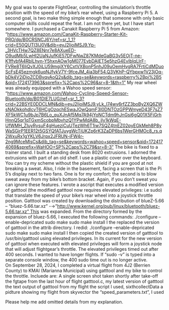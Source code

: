 ﻿My goal was to operate FlightGear, controlling the simulation’s throttle position with the speed of my bike’s rear wheel, using a Raspberry Pi 5. A second goal, is two make thing simple enough that someone with only basic computer skills could repeat the feat. I am not there yet, but I have start somewhere.
I purchased a Canakit Raspberry Pi 5 from Amazon: “https://www.amazon.com/CanaKit-Raspberry-Starter-Kit-PRO/dp/B0CRSNCJ6Y/ref=sr_1_1?crid=E50QUTI3IJ0V&dib=eyJ2IjoiMSJ9.Yp-_3HVcTHw7QZ8ENnr7e8AXueED-O9udMb5LwHI2UaNJufKjE57DFwNwZ87KMdeGaBG3v5EOjT-ne-K1ffvbfA4RblLhvn-Y5hxnAOw1gM077EvbDAIET5e5hzG4EvIbIqLlrF-FVRe8T6IiQvXJ0iLU59mgiXY6CxtVXBonP5nhJ09uOemHvgRA7FrtiCdMDuoScFsE45ezmgk6uqNJfykV7Y-9fceJM_4ia3bF54.Q3VKhP-QYbpxw1V23jOq-bDk4V2iDjoZCDByqvAoQ2s&dib_tag=se&keywords=raspberry%2Bpi%2B5&qid=1724173963&sprefix=%2Caps%2C96&sr=8-1&th=1”
My rear wheel was already equipped with a Wahoo speed sensor: “https://www.amazon.com/Wahoo-Cycling-Speed-Sensor-Bluetooth/dp/B01DIE7LUG/ref=sr_1_3?crid=22BSYE0DDCLMN&dib=eyJ2IjoiMSJ9.yLk_I74wv6rfZZ3boBy2XQ6ZWsNAOkkohdlcvT6HCgOzqchESwaJOwQqmF3I0DNTOzGPPWmyeD43F7sZ7XF5kWC1u9bJp7B6Lo_quXJnAf5Mq7A94jYoNCTdm9hJnGsi6gQ01X5FjGrhHnnQ5qr1qTGxmScobpMbvhzQ1YPwMdA8b_jIy1kWqE-UfWMH_ZIuyRysuF4gHueziCuUTezWh6T1iw7SQZ4tnEZ02pyEGkMeh8P8yWaSGirP1EER12t5GSYQfATJuygWcTiUKZp6rK3ZaDP6bs1WerGHMOc8_rs.q2WxuRx1gYKLV6Jrpx2JFRUN-jFW4r-2ng9MceMlsCs&dib_tag=se&keywords=wahoo+speed+sensor&qid=1724174069&sprefix=WaHOO+SP%2Caps%2C79&sr=8-3”
The bike is fixed to a trainer stand. I built a standing desk from 8020 extrusions. I adorned the extrusions with part of an old shelf. I use a plastic cover over the keyboard. You can try my scheme without the plastic shield if you are good at not breaking a sweat. Also, I ride in the basement, facing a screen that is the Pi 5’s display next to two fans. One is for my comfort; the second is to blow sweat away from my bike’s bottom bracket. Again, if you don’t sweat you can ignore these features.
I wrote a ascript that executes a modified version of gatttool (the modified gatttool now requires elevated privileges: i.e sudo) that translate the speed of your bike’s rear wheel into a joystick throttle position.
Gatttool was created by downloading the distribution of blueZ-5.66 – “bluez-5.66.tar.xz” -→”http://www.kernel.org/pub/linux/bluetooth/bluez-5.66.tar.xz” This was expanded. From the directory formed by the expansion of bluez-5.66, I executed the following commands: 
	./configure –enable-depricated 
	sudo make 
	sudo make install
I the replaced the version of gatttool in the attrib directory. I redid: 
	./configure –enable-depricated 
	sudo make 
	sudo make install
I then copied the created version of gatttool to /usr/bin/gatttool using elevated privileges.
In its current for the new version of gatttool when executed with elevated 
privileges will form a joystick node that will adjust flightgear’s throttle.  The elevated privileges timed out after 400 seconds.  I wanted to have longer flights. If “sudo -v” is typed into a separate console window, the 400 sudo time out is no longer active.  
On September 28, 2024, I completed a virtual flight from 4J2 (Berrien County) to KMAI (Marianna Municipal) using gatttool and my bike to control the throttle.  Incluede are:
	A single screen shot taken shortly after take-off
	the fgtape from the last hour of flight
	gatttool.c, my latest version of gatttool
	the text output of gatttool from my flight
	the script I used, sixthcollectData
	a pidture showing my flight from skyvector
	the “speed_parameters.txt”, I used



Please help me add omitted details from my explanation.

